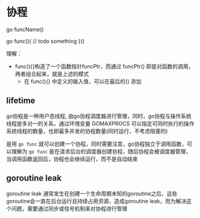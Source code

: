 # 协程

go funcName()

go func(){
    // todo something
}()

理解：
   - func(){}构造了一个函数指针funcPtr，而通过 funcPtr() 即是对函数的调用，两者组合起来，就是上述的模式
      - 在 func(){} 中定义的输入值，可以在最后的() 添加

## lifetime

go协程是一种用户态线程, 由go协程调度器进行管理，同时，go协程与操作系统线程是多对一的关系，通过环境变量 GOMAXPROCS 可以指定可同时执行的操作系统线程的数量，也即最多并发的协程数量(同时运行，不考虑阻塞的)

是用 `go func` 就可以创建一个协程，同时需要注意，go协程独立于调用函数，可以理解为 `go func` 是在请求后台的调度器创建协程，随后协程会被调度器管理，当调用函数返回后，协程也会继续运行，而不是自动结束

## goroutine leak

goroutine leak 通常发生在创建一个生命周期未知的goroutine之后，这些goroutine会一直在后台运行且持续占用资源，造成goroutine leak，而为解决这个问题，需要通过同步或信号机制来对协程进行管理